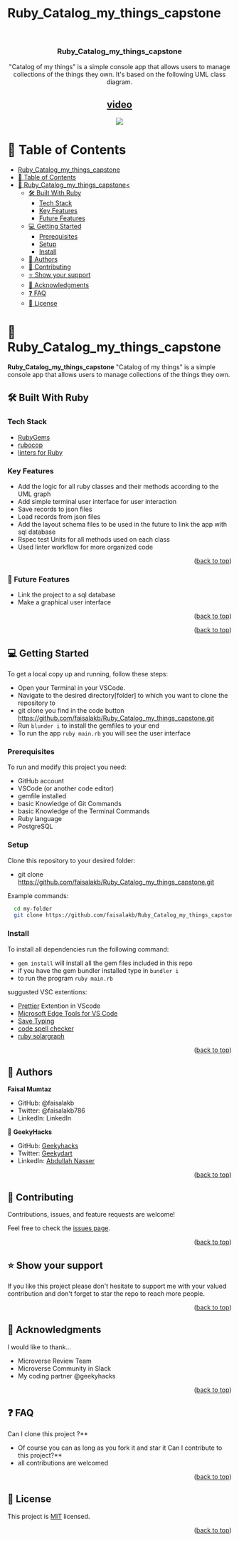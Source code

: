 # Ruby_Catalog_my_things_capstone

<a name="readme-top"></a>

<div align="center">
  <br/>

  <h3><b>Ruby_Catalog_my_things_capstone</b></h3>
  <p>"Catalog of my things" is a simple console app that allows users to manage collections of the things they own. It's based on the following UML class diagram. </p>
  
   ## [video]( https://drive.google.com/file/d/1PVDa5IsHZv1NH-xKRAF-N8obu7wOZLIW/view?usp=drive_link) ##

  <img src='./assets/catalog_of_my_things.png'/>

</div>

# 📗 Table of Contents

- [Ruby_Catalog_my_things_capstone](#Ruby_Catalog_my_things_capstone)
- [📗 Table of Contents](#-table-of-contents)
- [📖 Ruby_Catalog_my_things_capstone< ](#Ruby_Catalog_my_things_capstone)
  - [🛠 Built With Ruby](#-built-with-ruby)
    - [Tech Stack ](#tech-stack-)
    - [Key Features ](#key-features-)
    - [Future Features ](#Future-features-)
  - [💻 Getting Started ](#-getting-started-)
    - [Prerequisites](#prerequisites)
    - [Setup](#setup)
    - [Install](#install)
  - [👥 Authors ](#-authors-)
  - [🤝 Contributing ](#-contributing-)
  - [⭐️ Show your support ](#️-show-your-support-)
  - [🙏 Acknowledgments ](#-acknowledgments-)
  - [❓ FAQ ](#-faq-)
  - [📝 License ](#-license-)

# 📖 Ruby_Catalog_my_things_capstone <a name="about-project"></a>

**Ruby_Catalog_my_things_capstone**
"Catalog of my things" is a simple console app that allows users to manage collections of the things they own.

## 🛠 Built With <a name="built-with-ruby">Ruby</a>

### Tech Stack <a name="tech-stack"></a>

  <ul>
    <li><a href="https://guides.rubygems.org/rubygems-basics/">RubyGems</a></li>
    <li><a href="https://docs.rubocop.org/rubocop/installation.html">rubocop</a></li>
    <li><a href="https://github.com/microverseinc/linters-config/tree/master/ruby">linters for Ruby</a></li>
  </ul>

### Key Features <a name="key-features">

</a>

- Add the logic for all ruby classes and their methods according to the UML graph
- Add simple terminal user interface for user interaction
- Save records to json files
- Load records from json files
- Add the layout schema files to be used in the future to link the app with sql database 
- Rspec test Units for all methods used on each class
- Used linter workflow for more organized code

<p align="right">(<a href="#readme-top">back to top</a>)</p>

### 🔭 Future Features <a name="future-features">

</a>

- Link the project to a sql database
- Make a graphical user interface
 
<p align="right">(<a href="#readme-top">back to top</a>)</p>


<p align="right">(<a href="#readme-top">back to top</a>)</p>

## 💻 Getting Started <a name="getting-started"></a>

To get a local copy up and running, follow these steps:

- Open your Terminal in your VSCode.
- Navigate to the desired directory[folder] to which you want to clone the repository to
- git clone you find in the code button https://github.com/faisalakb/Ruby_Catalog_my_things_capstone.git
- Run `blunder i` to install the gemfiles to your end
- To run the app `ruby main.rb` you will see the user interface 

### Prerequisites

To run and modify this project you need:

- GitHub account
- VSCode (or another code editor)
- gemfile installed
- basic Knowledge of Git Commands
- basic Knowledge of the Terminal Commands
- Ruby language
- PostgreSQL 

### Setup

Clone this repository to your desired folder:

- git clone https://github.com/faisalakb/Ruby_Catalog_my_things_capstone.git

Example commands:

```sh
  cd my-folder
  git clone https://github.com/faisalakb/Ruby_Catalog_my_things_capstone.git

```


### Install

To install all dependencies run the following command:
- `gem install` will install all the gem files included in this repo
- if you have the gem bundler installed type in `bundler i`
- to run the program `ruby main.rb`

suggusted VSC extentions:

- [Prettier](https://marketplace.visualstudio.com/items?itemName=esbenp.prettier-vscode) Extention in VScode
- [Microsoft Edge Tools for VS Code](https://marketplace.visualstudio.com/items?itemName=ms-edgedevtools.vscode-edge-devtools)
- [Save Typing](https://marketplace.visualstudio.com/items?itemName=akhail.save-typing)
- [code spell checker](https://marketplace.visualstudio.com/items?itemName=streetsidesoftware.code-spell-checker)
- [ruby solargraph](https://marketplace.visualstudio.com/items?itemName=castwide.solargraph)


<p align="right">(<a href="#readme-top">back to top</a>)</p>

## 👥 Authors <a name="authors"></a>
 **Faisal Mumtaz**

 - GitHub: @faisalakb
 - Twitter: @faisalakb786
 - LinkedIn: LinkedIn

👤 **GeekyHacks**

- GitHub: [Geekyhacks](https://github.com/GeekyHacks)
- Twitter: [Geekydart](https://twitter.com/GeekyDart)
- LinkedIn: [Abdullah Nasser](https://www.linkedin.com/in/abdullah-nasser-711625268/)

<p align="right">(<a href="#readme-top">back to top</a>)</p>

## 🤝 Contributing <a name="contributing"></a>

Contributions, issues, and feature requests are welcome!

Feel free to check the [issues page](https://github.com/faisalakb/Ruby_Catalog_my_things_capstone/issues).

<p align="right">(<a href="#readme-top">back to top</a>)</p>

## ⭐️ Show your support <a name="support"></a>

If you like this project please don't hesitate to support me with your valued contribution and don't forget to star the repo to reach more
people.

<p align="right">(<a href="#readme-top">back to top</a>)</p>

## 🙏 Acknowledgments <a name="acknowledgements"></a>

I would like to thank...
- Microverse Review Team
- Microverse Community in Slack
- My coding partner @geekyhacks

<p align="right">(<a href="#readme-top">back to top</a>)</p>

## ❓ FAQ <a name="faq"></a>

Can I clone this project ?\*\*
- Of course you can as long as you fork it and star it
Can I contribute to this project?\*\*
- all contributions are welcomed 

<p align="right">(<a href="#readme-top">back to top</a>)</p>

## 📝 License <a name="license"></a>

This project is [MIT](LICENSE) licensed.

<p align="right">(<a href="#readme-top">back to top</a>)</p>
